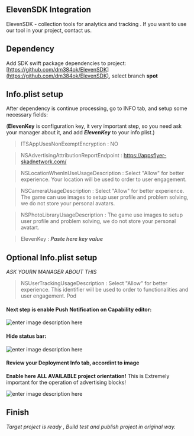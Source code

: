 ## ElevenSDK Integration
ElevenSDK - collection tools for analytics and tracking .
If you want to use our tool in your project, contact us.

## Dependency 
Add SDK swift package dependencies to project: [https://github.com/dm384ok/ElevenSDK](https://github.com/dm384ok/ElevenSDK), select branch **spot**

## Info.plist setup
After dependency is continue processing, go to INFO tab, and setup some necessary fields:

(**ElevenKey** is configuration key, it very important step, so you need ask your manager about it, and add ***ElevenKey*** to your info plist.)

> ITSAppUsesNonExemptEncryption  :  NO

> NSAdvertisingAttributionReportEndpoint : https://appsflyer-skadnetwork.com/

> NSLocationWhenInUseUsageDescription : Select "Allow" for better experience. Your location will be used to order to user engagement.

> NSCameraUsageDescription : Select "Allow" for better experience. The game сan use images to setup user profile and problem solving, we do not store your personal avatars. 

> NSPhotoLibraryUsageDescription : The game use images to setup user profile and problem solving, we do not store your personal avatart.

> ElevenKey : ***Paste here key value***


## Optional Info.plist setup
*ASK YOURN MANAGER ABOUT THIS*

> NSUserTrackingUsageDescription : Select "Allow" for better experience. This identifier will be used to  order to functionalities and user engagement.
Pod

#### Next step is enable **Push Notification** on Capability editor:

![enter image description here](https://i.imgur.com/bg1UMSz.png)

#### Hide status bar:

![enter image description here](https://imgur.com/TKwlL20.png)



#### Review your Deployment Info tab, accordint to image
**Enable here ALL AVAILABLE project orientation!** 
This is Extremely important for the operation of advertising blocks!

![enter image description here](https://i.imgur.com/g1HDkvC.png)

## Finish

*Target project is ready , Build test and publish project in original way.*





